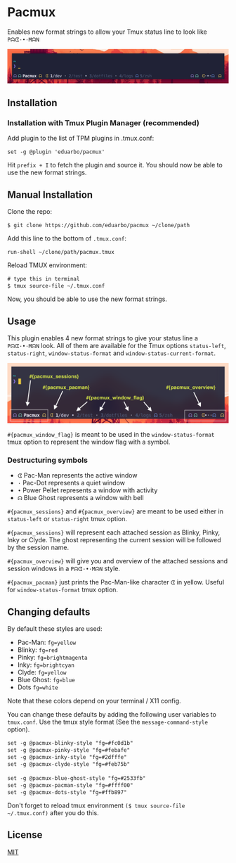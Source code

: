# Pacmux

Enables new format strings to allow your Tmux status line to look like `Pᗣᗧ·•·MᗣN`
 
<img src="preview.png" alt="Preview" width="769" />


## Installation
### Installation with Tmux Plugin Manager (recommended)

Add plugin to the list of TPM plugins in .tmux.conf:

    set -g @plugin 'eduarbo/pacmux'

Hit `prefix + I` to fetch the plugin and source it.  You should now be able to
use the new format strings.


## Manual Installation

Clone the repo:

    $ git clone https://github.com/eduarbo/pacmux ~/clone/path

Add this line to the bottom of `.tmux.conf`:

    run-shell ~/clone/path/pacmux.tmux

Reload TMUX environment:

    # type this in terminal
    $ tmux source-file ~/.tmux.conf

Now, you should be able to use the new format strings.


## Usage

This plugin enables 4 new format strings to give your status line a `Pᗣᗧ·•·MᗣN` look.
All of them are available for the Tmux options `status-left`, `status-right`,
`window-status-format` and `window-status-current-format`.

<img src="screenshot.png" alt="Destructuring Pacmux" width="666" />

`#{pacmux_window_flag}` is meant to be used in the `window-status-format` tmux option
to represent the window flag with a symbol.

### Destructuring symbols
- `ᗧ` Pac-Man represents the active window
- `·` Pac-Dot represents a quiet window
- `•` Power Pellet represents a window with activity
- `ᗣ` Blue Ghost represents a window with bell

`#{pacmux_sessions}` and `#{pacmux_overview}` are meant to be used either in
`status-left` or `status-right` tmux option.

`#{pacmux_sessions}` will represent each attached session as Blinky, Pinky, Inky
or Clyde. The ghost representing the current session will be followed by the
session name.

`#{pacmux_overview}` will give you and overview of the attached sessions and
session windows in a `Pᗣᗧ·•·MᗣN` style.

`#{pacmux_pacman}` just prints the Pac-Man-like character `ᗧ` in yellow. Useful
for `window-status-format` tmux option.


## Changing defaults

By default these styles are used:

- Pac-Man: `fg=yellow`
- Blinky: `fg=red`
- Pinky: `fg=brightmagenta`
- Inky: `fg=brightcyan`
- Clyde: `fg=yellow`
- Blue Ghost: `fg=blue`
- Dots `fg=white`

Note that these colors depend on your terminal / X11 config.

You can change these defaults by adding the following user variables to
`tmux.conf`. Use the tmux style format (See the `message-command-style` option).

    set -g @pacmux-blinky-style "fg=#fc0d1b"
    set -g @pacmux-pinky-style "fg=#febafe"
    set -g @pacmux-inky-style "fg=#2dfffe"
    set -g @pacmux-clyde-style "fg=#feb75b"

    set -g @pacmux-blue-ghost-style "fg=#2533fb"
    set -g @pacmux-pacman-style "fg=#ffff00"
    set -g @pacmux-dots-style "fg=#ffb897"

Don't forget to reload tmux environment `($ tmux source-file ~/.tmux.conf)` after
you do this.
 

## License

[MIT](LICENSE.md)
